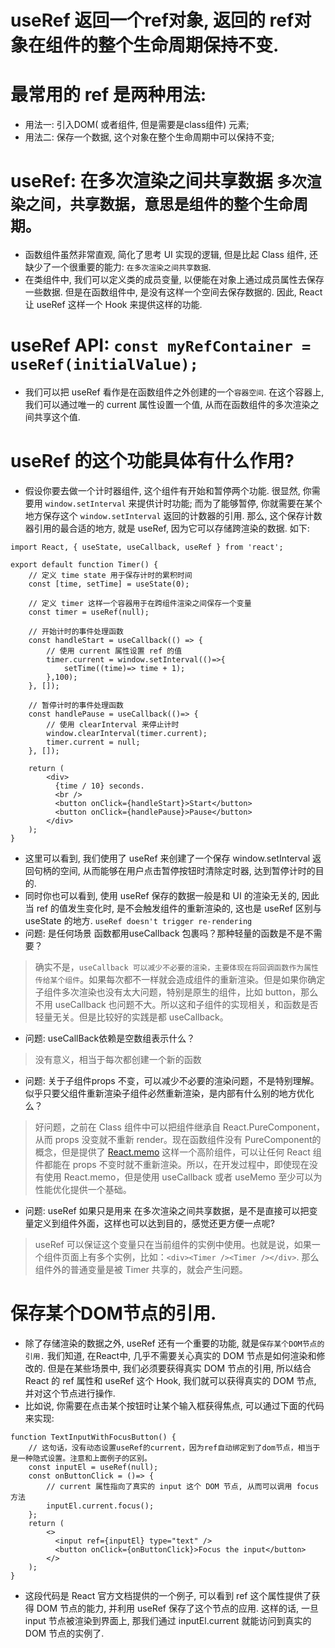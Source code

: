 # useRef 返回一个ref对象, 返回的 ref对象在组件的整个生命周期保持不变.  
# 最常用的 ref 是两种用法:  
- 用法一: 引入DOM( 或者组件, 但是需要是class组件) 元素;  
- 用法二: 保存一个数据, 这个对象在整个生命周期中可以保持不变;  

# useRef: 在多次渲染之间共享数据  `多次渲染之间，共享数据，意思是组件的整个生命周期。`
- 函数组件虽然非常直观, 简化了思考 UI 实现的逻辑, 但是比起 Class 组件, 还缺少了一个很重要的能力: `在多次渲染之间共享数据`.  
- 在类组件中, 我们可以定义类的成员变量, 以便能在对象上通过成员属性去保存一些数据. 但是在函数组件中, 是没有这样一个空间去保存数据的. 因此, React 让 useRef 这样一个 Hook 来提供这样的功能. 

# useRef API: `const myRefContainer = useRef(initialValue);`  
- 我们可以把 useRef 看作是在函数组件之外创建的一个`容器空间`. 在这个容器上, 我们可以通过唯一的 current 属性设置一个值, 从而在函数组件的多次渲染之间共享这个值.  

# useRef 的这个功能具体有什么作用? 
- 假设你要去做一个计时器组件, 这个组件有开始和暂停两个功能. 很显然, 你需要用 `window.setInterval` 来提供计时功能; 而为了能够暂停, 你就需要在某个地方保存这个 `window.setInterval` 返回的计数器的引用. 那么, 这个保存计数器引用的最合适的地方, 就是 useRef, 因为它可以存储跨渲染的数据. 如下: 
```
import React, { useState, useCallback, useRef } from 'react';

export default function Timer() {
    // 定义 time state 用于保存计时的累积时间
    const [time, setTime] = useState(0);

    // 定义 timer 这样一个容器用于在跨组件渲染之间保存一个变量
    const timer = useRef(null);

    // 开始计时的事件处理函数
    const handleStart = useCallback(() => {
        // 使用 current 属性设置 ref 的值
        timer.current = window.setInterval(()=>{
            setTime((time)=> time + 1);
        },100);
    }, []);

    // 暂停计时的事件处理函数
    const handlePause = useCallback(()=> {
        // 使用 clearInterval 来停止计时
        window.clearInterval(timer.current);
        timer.current = null;
    }, []);

    return (
        <div>
          {time / 10} seconds.
          <br />
          <button onClick={handleStart}>Start</button>
          <button onClick={handlePause}>Pause</button>
        </div>
    );
}
```  
- 这里可以看到, 我们使用了 useRef 来创建了一个保存 window.setInterval 返回句柄的空间, 从而能够在用户点击暂停按钮时清除定时器, 达到暂停计时的目的.  
- 同时你也可以看到, 使用 useRef 保存的数据一般是和 UI 的渲染无关的, 因此当 ref 的值发生变化时, 是不会触发组件的重新渲染的, 这也是 useRef 区别与 useState 的地方.  `useRef doesn't trigger re-rendering`
- 问题: 是任何场景 函数都用useCallback 包裹吗？那种轻量的函数是不是不需要？
> 确实不是，`useCallback 可以减少不必要的渲染，主要体现在将回调函数作为属性传给某个组件`。如果每次都不一样就会造成组件的重新渲染。但是如果你确定子组件多次渲染也没有太大问题，特别是原生的组件，比如 button，那么不用 useCallback 也问题不大。所以这和子组件的实现相关，和函数是否轻量无关。但是比较好的实践是都 useCallback。  
- 问题: useCallBack依赖是空数组表示什么？
> 没有意义，相当于每次都创建一个新的函数  
- 问题: 关于子组件props 不变，可以减少不必要的渲染问题，不是特别理解。似乎只要父组件重新渲染子组件必然重新渲染，是内部有什么别的地方优化么？
> 好问题，之前在 Class 组件中可以把组件继承自 React.PureComponent，从而 props 没变就不重新 render。现在函数组件没有 PureComponent的概念，但是提供了 [React.memo](https://reactjs.org/docs/react-api.html#reactmemo) 这样一个高阶组件，可以让任何 React 组件都能在 props 不变时就不重新渲染。所以，在开发过程中，即使现在没有使用 React.memo，但是使用 useCallback 或者 useMemo 至少可以为性能优化提供一个基础。  
- 问题: useRef 如果只是用来 在多次渲染之间共享数据，是不是直接可以把变量定义到组件外面，这样也可以达到目的，感觉还更方便一点呢? 
>  useRef 可以保证这个变量只在当前组件的实例中使用。也就是说，如果一个组件页面上有多个实例，比如：`<div><Timer /><Timer /></div>`. 那么组件外的普通变量是被 Timer 共享的，就会产生问题。  

# 保存某个DOM节点的引用.
- 除了存储渲染的数据之外, useRef 还有一个重要的功能, 就是`保存某个DOM节点的引用.` 我们知道, 在React中,  几乎不需要关心真实的 DOM 节点是如何渲染和修改的. 但是在某些场景中, 我们必须要获得真实 DOM 节点的引用, 所以结合 React 的 ref 属性和 useRef 这个 Hook, 我们就可以获得真实的 DOM 节点, 并对这个节点进行操作.    
- 比如说, 你需要在点击某个按钮时让某个输入框获得焦点, 可以通过下面的代码来实现:  
```
function TextInputWithFocusButton() {
    // 这句话，没有动态设置useRef的current，因为ref自动绑定到了dom节点，相当于是一种隐式设置。注意和上面例子的区别。
    const inputEl = useRef(null);
    const onButtonClick = ()=> {
        // current 属性指向了真实的 input 这个 DOM 节点, 从而可以调用 focus 方法
        inputEl.current.focus();
    };
    return (
        <>
          <input ref={inputEl} type="text" />
          <button onClick={onButtonClick}>Focus the input</button>
        </>
    );
}
```  
- 这段代码是 React 官方文档提供的一个例子, 可以看到 ref 这个属性提供了获得 DOM 节点的能力, 并利用 useRef 保存了这个节点的应用. 这样的话, 一旦 input 节点被渲染到界面上, 那我们通过 inputEl.current 就能访问到真实的 DOM 节点的实例了.   
